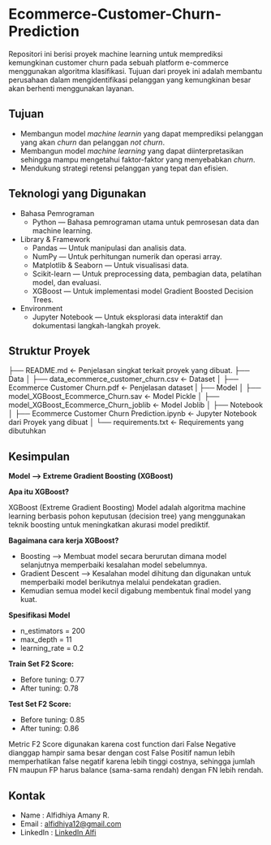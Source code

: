 # Ecommerce-Customer-Churn-Prediction
Repositori ini berisi proyek machine learning untuk memprediksi kemungkinan customer churn pada sebuah platform e-commerce menggunakan algoritma klasifikasi. Tujuan dari proyek ini adalah membantu perusahaan dalam mengidentifikasi pelanggan yang kemungkinan besar akan berhenti menggunakan layanan.

## Tujuan
- Membangun model *machine learnin* yang dapat memprediksi pelanggan yang akan *churn* dan pelanggan *not churn*.
- Membangun model *machine learning* yang dapat diinterpretasikan sehingga mampu mengetahui faktor-faktor yang menyebabkan *churn*.
- Mendukung strategi retensi pelanggan yang tepat dan efisien.

## Teknologi yang Digunakan
- Bahasa Pemrograman
  + Python — Bahasa pemrograman utama untuk pemrosesan data dan machine learning.
- Library & Framework
  + Pandas — Untuk manipulasi dan analisis data.
  + NumPy — Untuk perhitungan numerik dan operasi array.
  + Matplotlib & Seaborn — Untuk visualisasi data.
  + Scikit-learn — Untuk preprocessing data, pembagian data, pelatihan model, dan evaluasi.
  + XGBoost — Untuk implementasi model Gradient Boosted Decision Trees.
- Environment
  + Jupyter Notebook — Untuk eksplorasi data interaktif dan dokumentasi langkah-langkah proyek.

## Struktur Proyek
├── README.md                                    <- Penjelasan singkat terkait proyek yang dibuat.
├── Data
│   ├── data_ecommerce_customer_churn.csv        <- Dataset
│   ├── Ecommerce Customer Churn.pdf             <- Penjelasan dataset
|
├── Model
│   ├── model_XGBoost_Ecommerce_Churn.sav        <- Model Pickle
│   ├── model_XGBoost_Ecommerce_Churn_joblib     <- Model Joblib
│
├── Notebook
│   ├── Ecommerce Customer Churn Prediction.ipynb  <- Jupyter Notebook dari Proyek yang dibuat
│
└── requirements.txt                               <- Requirements yang dibutuhkan

## Kesimpulan
**Model --> Extreme Gradient Boosting (XGBoost)**

**Apa itu XGBoost?**

XGBoost (Extreme Gradient Boosting) Model adalah algoritma machine learning berbasis pohon keputusan (decision tree) yang menggunakan teknik boosting untuk meningkatkan akurasi model prediktif.

**Bagaimana cara kerja XGBoost?**
- Boosting --> Membuat model secara berurutan dimana model selanjutnya memperbaiki kesalahan model sebelumnya.
- Gradient Descent --> Kesalahan model dihitung dan digunakan untuk memperbaiki model berikutnya melalui pendekatan gradien.
- Kemudian semua model kecil digabung membentuk final model yang kuat.

**Spesifikasi Model**
- n_estimators = 200
- max_depth = 11
- learning_rate = 0.2

**Train Set F2 Score:**
- Before tuning: 0.77
- After tuning: 0.78

**Test Set F2 Score:**
-  Before tuning: 0.85
-  After tuning: 0.86

Metric F2 Score digunakan karena cost function dari False Negative dianggap hampir sama besar dengan cost False Positif namun lebih memperhatikan false negatif karena lebih tinggi costnya, sehingga jumlah FN maupun FP harus balance (sama-sama rendah) dengan FN lebih rendah. 

## Kontak
- Name : Alfidhiya Amany R.
- Email : alfidhiya12@gmail.com
- LinkedIn : [LinkedIn Alfi](https://www.linkedin.com/in/alfidhiya-amany-ramli-22b79228a/)
